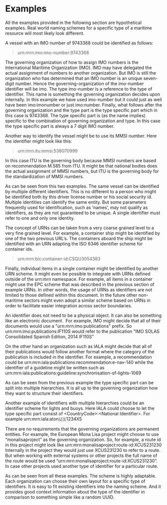 # Examples
All the examples provided in the following section are hypothetical examples. Real world naming schemes for a specific type of a maritime resource will most likely look different.

A vessel with an IMO number of 9743368 could be identified as follows:

> urn:mrn:imo:imo-number:9743368

The governing organization of how to assign IMO numbers is the International Maritime Organization (IMO). IMO may have delegated the actual assignment of numbers to another organization. But IMO is still the organization who has determined that an IMO number is an unique seven-digit number. Hence the governing-organization of the imo-number identifier will be imo. The type imo-number is a reference to the type of identifier. 
This name is something the governing organization decides upon internally. 
In this example we have used imo-number but it could just as well have been imo:imonumber or just imo:number. Finally, what follows after the governing organization and the type part is the type specific part which in this case is 9743368. The type specific part is (as the name implies) specific to the combination of governing organization and type. In this case the type specific part is always a 7 digit IMO number.

Another way to identify the vessel might be to use its MMSI number. Here the identifier might look like this:

> urn:mrn:itu:mmsi:538070999

In this case ITU is the governing body because MMSI numbers are based on recommendation M.585 from ITU. It might be that national bodies does the actual assignment of MMSI numbers, but ITU is the governing body for the standardization of MMSI numbers.

As can be seen from this two examples. The same vessel can be identified by multiple different identifiers. This is no different to a person who might be identified both by this driver license number or his social security id. Multiple identities can identify the same entity. But some parameters frequently used for identification, such as ‘names’, may not qualify as identifiers, as they are not guaranteed to be unique. A single identifier must refer to one and only one identity.

The concept of URNs can be taken from a very coarse grained level to a very fine grained level. For example, a container ship might be identified by one of the two previous URL’s. The containers aboard the ship might be identified with an URN adapting the ISO 6346 identifier scheme for container ids.

> urn:mrn:bic:container-id:CSQU3054383 

Finally, individual items in a single container might be identified by another URN scheme. It might even be possible to integrate with URNs defined outside of the urn:mrn namespace. For example, all items in a container might use the EPC scheme that was described in the previous section of example URNs. In other words, the usage of URNs as identifiers are not limited to those defined within this document. In the future other non-maritime sectors might even adopt a similar scheme based on URNs in order to facilitate easier integration across sector boundaries.

An identifier does not need to be a physical object. It can also be something like an electronic document.  For example, IMO might decide that all of their documents would use a "urn:mrn:imo:publications" prefix. So
urn:mrn:imo:publications:IF110S
would refer to the publication "IMO SOLAS Consolidated Spanish Edition, 2014 IF110S"

On the other hand an organization such as IALA might decide that all of their publications would follow another format where the category of the publication is included in the identifier.
For example, a recommendation could be
urn:mrn:iala:publications:recommendation:e-nav-140
while the identifier of a guideline might be written such as
urn:mrn:iala:publications:guideline:synchronisation-of-lights-1069

As can be seen from the previous example the type specific part can be split into multiple hierarchies. It is all up to the governing organization how they want to structure their identifiers.

Another example of identifiers with multiple hierarchies could be an identifier scheme for lights and buoys. Here IALA could choose to let the type specific part consist of \<CountryCode\>:\<National Identifier\>. For example
urn:mrn:iala:aton:us:1234X5

There are no requirements that the governing organizations are permanent entities. For example, the European Mona Lisa project might choose to use “monalisaproject” as the governing organization. So, for example, a route id in this project might look like
urn:mrn:monalisaproject:route-id:XCUS231230
Internally in the project they would just use XCUS231230 to refer to a route. But when working with external systems or other projects the full name of the route would be used “urn:mrn:monalisaproject:route-id:XCUS231230”. In case other projects used another type of identifier for a particular route.

As can be seen from all these examples. The scheme is highly adaptable. Each organization can choose their own layout for a specific type of identifiers. It is easy to fit existing identifiers into the naming scheme. And it provides good context information about the type of the identifier in comparison to something simple like a random UUID.
